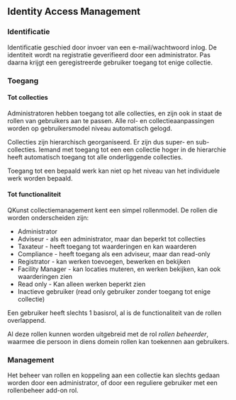 ## Identity Access Management

### Identificatie

Identificatie geschied door invoer van een e-mail/wachtwoord inlog. De identiteit
wordt na registratie geverifieerd door een administrator. Pas daarna krijgt een
geregistreerde gebruiker toegang tot enige collectie.

### Toegang

#### Tot collecties

Administratoren hebben toegang tot alle collecties, en zijn ook in staat de rollen
van gebruikers aan te passen. Alle rol- en collectieaanpassingen worden op gebruikersmodel niveau automatisch gelogd.

Collecties zijn hierarchisch georganiseerd. Er zijn dus super- en sub-collecties.
Iemand met toegang tot een een collectie hoger in de hierarchie heeft automatisch
toegang tot alle onderliggende collecties.

Toegang tot een bepaald werk kan niet op het niveau van het individuele werk worden bepaald.

#### Tot functionaliteit

QKunst collectiemanagement kent een simpel rollenmodel. De rollen die worden onderscheiden zijn:

* Administrator
* Adviseur - als een administrator, maar dan beperkt tot collecties
* Taxateur - heeft toegang tot waarderingen en kan waarderen
* Compliance - heeft toegang als een adviseur, maar dan read-only
* Registrator - kan werken toevoegen, bewerken en bekijken
* Facility Manager - kan locaties muteren, en werken bekijken, kan ook waarderingen zien
* Read only - Kan alleen werken beperkt zien
* Inactieve gebruiker (read only gebruiker zonder toegang tot enige collectie)

Een gebruiker heeft slechts 1 basisrol, al is de functionaliteit van de rollen overlappend.

Al deze rollen kunnen worden uitgebreid met de rol *rollen beheerder*, waarmee die persoon in diens domein rollen kan toekennen aan gebruikers.

### Management

Het beheer van rollen en koppeling aan een collectie kan slechts gedaan worden door een administrator, of door een reguliere gebruiker met een rollenbeheer add-on rol.

